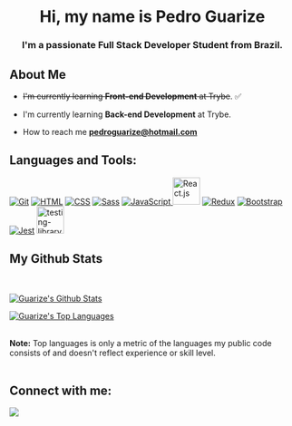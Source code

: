 <h1 align="center">Hi, my name is Pedro Guarize</h1>

<h3 align="center">I'm a passionate Full Stack Developer Student from Brazil.</h3>

## About Me

- ~~I'm currently learning **Front-end Development** at Trybe~~. :white_check_mark:

- I'm currently learning **Back-end Development** at Trybe.

- How to reach me **pedroguarize@hotmail.com**

## Languages and Tools:

<p align="left"> 
  <a href="https://icons8.com/icon/20906/git" target="_blank"><img title="Git" src="https://img.icons8.com/color/48/000000/git.png"/></a>
  <a href="https://icons8.com/icon/20909/html-5" target="_blank"><img title="HTML" src="https://img.icons8.com/color/48/000000/html-5--v1.png"/></a>
  <a href="https://icons8.com/icon/21278/css3" target="_blank"><img title="CSS" src="https://img.icons8.com/color/48/000000/css3.png"/></a>
  <a href="https://icons8.com/icon/QBqFNfPPB2Kx/sass"><img title="Sass" src="https://img.icons8.com/color/48/000000/sass.png"/></a>
  <a href="https://icons8.com/icon/tGvHBPJaKqEd/javascript" target="_blank"><img title="JavaScript" src="https://img.icons8.com/color/48/000000/javascript--v2.png" />
  </a>
  <a href="https://icons8.com/icon/t5K2CR8feVdX/react" target="_blank"><img title="React.js" src="https://img.icons8.com/officel/80/000000/react.png" width="48px" /></a>
  <a href="https://icons8.com/icon/jD-fJzVguBmw/redux"><img title="Redux" src="https://img.icons8.com/color/48/000000/redux.png" /></a>
  <a href="https://icons8.com/icon/84710/bootstrap" target="_blank"><img title="Bootstrap" src="https://img.icons8.com/color/48/000000/bootstrap.png" /></a>
  <a href="https://icons8.com/icon/bp24DwGXJDyT/jest-can-collect-code-coverage-information-from-entire-projects"><img title="Jest" src="https://img.icons8.com/external-tal-revivo-color-tal-revivo/48/000000/external-jest-can-collect-code-coverage-information-from-entire-projects-logo-color-tal-revivo.png"/></a>
  <a href="https://imgbb.com/"><img title="React Testing Library" width="48px" src="https://i.ibb.co/njDnkQq/testing-library.png" alt="testing-library"></a>
</p>

## My Github Stats

<br/>
  <p align="left">
  <a href="https://github.com/SubhamRaoniar28/github-readme-stats"><img alt="Guarize's Github Stats" src="https://github-readme-stats.vercel.app/api?username=Guarize&show_icons=true&count_private=true&theme=react&hide_border=true&bg_color=0D1117" /></a>
  </p>
  <p align="left">
  <a href="https://github.com/SubhamRaoniar28/github-readme-stats"><img alt="Guarize's Top Languages" src="https://github-readme-stats.vercel.app/api/top-langs/?username=Guarize&langs_count=8&count_private=true&layout=compact&theme=react&hide_border=true&bg_color=0D1117" /></a>
  </p>
<br/>
  <b>Note:</b> Top languages is only a metric of the languages my public code consists of and doesn't reflect experience or skill level.
<br/>
<br/>

## Connect with me:

<p align="left">
  <a href="https://www.linkedin.com/in/pedroguarize" target="_blank"><img src="https://img.icons8.com/fluent/48/000000/linkedin.png"/></a>
</p>
